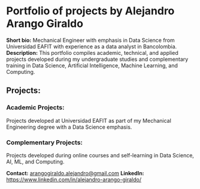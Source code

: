 # Portfolio of projects by Alejandro Arango Giraldo

**Short bio:** Mechanical Engineer with emphasis in Data Science from Universidad EAFIT with experience as a data analyst in Bancolombia.
**Description:** This portfolio compiles academic, technical, and applied projects developed during my undergraduate studies and complementary training in Data Science, Artificial Intelligence, Machine Learning, and Computing.

## Projects:

### Academic Projects:
Projects developed at Universidad EAFIT as part of my Mechanical Engineering degree with a Data Science emphasis.

### Complementary Projects:
Projects developed during online courses and self-learning in Data Science, AI, ML, and Computing.

**Contact:** arangogiraldo.alejandro@gmail.com 
**LinkedIn:** https://www.linkedin.com/in/alejandro-arango-giraldo/
